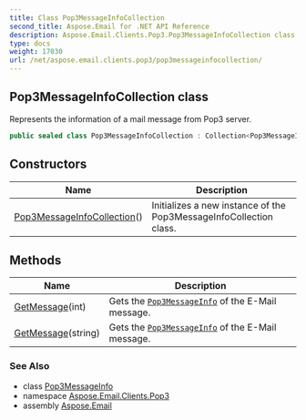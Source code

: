 ```yaml
---
title: Class Pop3MessageInfoCollection
second_title: Aspose.Email for .NET API Reference
description: Aspose.Email.Clients.Pop3.Pop3MessageInfoCollection class. Represents the information of a mail message from Pop3 server
type: docs
weight: 17030
url: /net/aspose.email.clients.pop3/pop3messageinfocollection/
---
```

## Pop3MessageInfoCollection class

Represents the information of a mail message from Pop3 server.

```csharp
public sealed class Pop3MessageInfoCollection : Collection<Pop3MessageInfo>
```

## Constructors

| Name | Description |
| --- | --- |
| [Pop3MessageInfoCollection](pop3messageinfocollection/)() | Initializes a new instance of the Pop3MessageInfoCollection class. |

## Methods

| Name | Description |
| --- | --- |
| [GetMessage](../../aspose.email.clients.pop3/pop3messageinfocollection/getmessage/#getmessage)(int) | Gets the [`Pop3MessageInfo`](../pop3messageinfo/) of the E-Mail message. |
| [GetMessage](../../aspose.email.clients.pop3/pop3messageinfocollection/getmessage/#getmessage_1)(string) | Gets the [`Pop3MessageInfo`](../pop3messageinfo/) of the E-Mail message. |

### See Also

* class [Pop3MessageInfo](../pop3messageinfo/)
* namespace [Aspose.Email.Clients.Pop3](../../aspose.email.clients.pop3/)
* assembly [Aspose.Email](../../)



